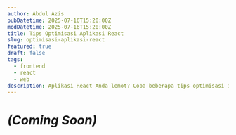 ```yaml
---
author: Abdul Azis
pubDatetime: 2025-07-16T15:20:00Z
modDatetime: 2025-07-16T15:20:00Z
title: Tips Optimisasi Aplikasi React
slug: optimisasi-aplikasi-react
featured: true
draft: false
tags:
  - frontend
  - react
  - web
description: Aplikasi React Anda lemot? Coba beberapa tips optimisasi ini untuk boost performance nya!
---
```


# _(Coming Soon)_
